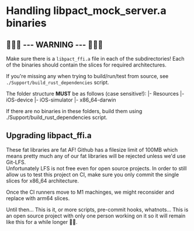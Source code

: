 # Handling libpact_mock_server.a binaries

## 🚨🚨🚨 --- WARNING --- 🚨🚨🚨

Make sure there is a `libpact_ffi.a` file in each of the subdirectories!
Each of the binaries should contain the slices for required architectures.

If you're missing any when trying to build/run/test from source, see `./Support/build_rust_dependencies` script.

The folder structure **MUST** be as follows (case sensitive!):
|- Resources
  |- iOS-device
  |- iOS-simulator
  |- x86_64-darwin

If there are no binaries in these folders, build them using ./Support/build_rust_dependencies script.

## Upgrading libpact_ffi.a

These fat libraries are fat AF! Github has a filesize limit of 100MB which means pretty much any of our fat libraries will be rejected unless we'd use Git-LFS.  
Unfortunately LFS is not free even for open source projects. In order to still allow us to test this project on CI, make sure you only commit the single slices for x86_64 architecture.

Once the CI runners move to M1 machinges, we might reconsider and replace with arm64 slices.

Until then... This is it, or more scripts, pre-commit hooks, whatnots... This is an open source project with only one person working on it so it will remain like this for a while longer 🤷‍♂️.
